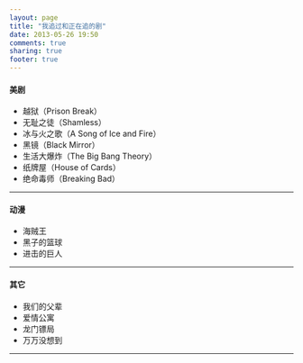 ```yaml
---
layout: page
title: "我追过和正在追的剧"
date: 2013-05-26 19:50
comments: true
sharing: true
footer: true
---
```


#### 美剧

* 越狱（Prison Break）
* 无耻之徒（Shamless）
* 冰与火之歌（A Song of Ice and Fire）
* 黑镜（Black Mirror）
* 生活大爆炸（The Big Bang Theory）
* 纸牌屋（House of Cards）
* 绝命毒师（Breaking Bad）

------

#### 动漫

* 海贼王
* 黑子的篮球
* 进击的巨人

------

#### 其它

* 我们的父辈
* 爱情公寓
* 龙门镖局
* 万万没想到

------
